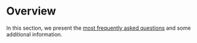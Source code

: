 # Overview

In this section, we present the [most frequently asked questions](./faq.md) and some additional information.
